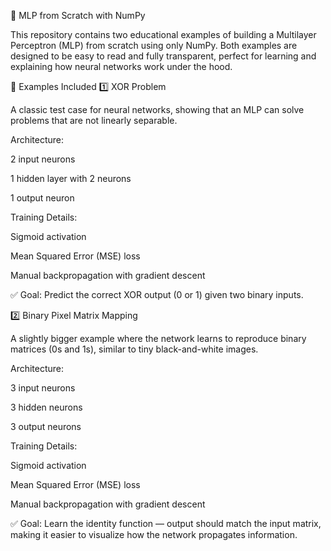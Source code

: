 🧠 MLP from Scratch with NumPy

This repository contains two educational examples of building a Multilayer Perceptron (MLP) from scratch using only NumPy.
Both examples are designed to be easy to read and fully transparent, perfect for learning and explaining how neural networks work under the hood.

📌 Examples Included
1️⃣ XOR Problem

A classic test case for neural networks, showing that an MLP can solve problems that are not linearly separable.

Architecture:

2 input neurons

1 hidden layer with 2 neurons

1 output neuron

Training Details:

Sigmoid activation

Mean Squared Error (MSE) loss

Manual backpropagation with gradient descent

✅ Goal: Predict the correct XOR output (0 or 1) given two binary inputs.

2️⃣ Binary Pixel Matrix Mapping

A slightly bigger example where the network learns to reproduce binary matrices (0s and 1s), similar to tiny black-and-white images.

Architecture:

3 input neurons

3 hidden neurons

3 output neurons

Training Details:

Sigmoid activation

Mean Squared Error (MSE) loss

Manual backpropagation with gradient descent

✅ Goal: Learn the identity function — output should match the input matrix, making it easier to visualize how the network propagates information.
